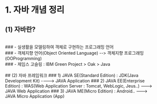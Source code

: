 # 1. 자바 개념 정리

## (1) 자바란?
<br>
### - 실생활을 모델링하여 객체로 구현하는 프로그래밍 언어<br>
### - 객체지향 언어(Object Oriented Language) --> 객체지향 프로그래밍(OOProgramming)<br>
###	- 제임스 고슬링 : IBM Green Project > Oak > Java <br>
<br>	
## (2) 자바 프레임워크 
### 1) JAVA SE(Standard Edition) : JDK(Java Development Kit)  ----> JAVA Application
### 2) JAVA EE(Enterprise Edition) : WAS(Web Application Server : Tomcat, WebLogic, Jeus..) ---> JAVA Web Application
### 3) JAVA ME(Micro Edition) : Android..  ---> JAVA Micro Application (App)	                                  
		

